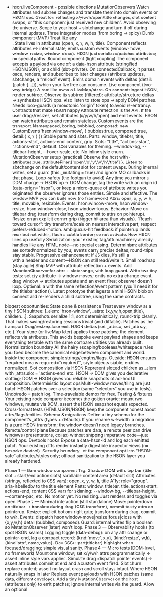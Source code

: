 - hson.liveComponent - possible directions
MutationObservers
Watch attributes and subtree changes and translate them into domain events or HSON ops.
Great for: reflecting x/y/w/h/open/title changes, slot content swaps, or “this component just received new children”.
Avoid observing the universe. Scope to your host + slotchange and turn it off during internal updates.
Three integration modes (from boring → spicy)
Dumb component (MVP)
Treat <hson-window> like any <div>.
State lives in attributes (open, x, y, w, h, title).
Component reflects attributes ↔ internal state; emits custom events (window-move, window-resize, window-close).
HSON just serializes/patches attributes; no special paths.
Bound component (light coupling)
The component accepts a payload via one of:
a data-hson attribute (stringified HSON/JSON), or
a <script type="application/hson">…</script> child (slot-private).
On connectedCallback, it parses once, renders, and subscribes to later changes (attribute updates, slotchange, a “reload” event).
Emits domain events with deltas (detail: {patch:[…]}), which your liveTree can consume.
Live component (two-way bridge)
A root like <hson-live-tree> owns a LiveMap/store.
On connect: ingest HSON, render subtree.
Observe its subtree (filtered): attribute/structure deltas → synthesize HSON ops.
Also listen to store ops → apply DOM patches.
Needs loop-guards (a monotonic “origin” token) to avoid re-entrancy.
Contracts that make HSON happy
Attribute reflection is the API. If the user drags/resizes, set attributes (x/y/w/h/open) and emit events. HSON can watch attributes and remain stateless.
Custom events are the transport. Namespaced, boring, bubbled, composed:
new CustomEvent('hson:window-move', { bubbles:true, composed:true, detail:{ x, y } })
Stable parts and slots. Parts: window, titlebar, title, actions-start, actions-end, content, grip. Slots: "title", "actions-start", "actions-end", default.
CSS variables for theming. --window-bg, --titlebar-height, --hover-scale, etc. No inline style churn.
MutationObserver setup (practical)
Observe the host with { attributes:true, attributeFilter:['open','x','y','w','h','title'] }.
Listen to slotchange on the default/content slot for content swaps.
During internal writes, set a guard (this._mutating = true) and ignore MO callbacks in that phase.
Loop-safety (the footgun to avoid)
Any time you mirror a DOM change → HSON op → DOM change, tag the write with an origin id (data-origin="hson"), or keep a micro-queue of attribute writes you originated; the observer ignores those entries. Simple and effective.
The window MVP you can build now (no framework)
Attrs: open, x, y, w, h, title, movable, resizable.
Events: hson:window-move, hson:window-resize, hson:window-close, hson:window-focus.
Behavior:
Move on titlebar drag (transform during drag, commit to attrs on pointerup).
Resize on an explicit corner grip (bigger hit area than visuals).
“Reach toward cursor”: tiny transform/scale on nearest interactive part; respect prefers-reduced-motion.
Ambiguous-hit feedback: if pointerup lands near but not within, flash a subtle border; do not activate.
How HSON lines up usefully
Serialization: your existing tag/attr machinery already handles <hson-window> like any HTML node—no special casing.
Determinism: attributes are sorted/normalized by you; events carry precise deltas; round-trips stay stable.
Progressive enhancement: if JS dies, it’s still a <section> with a header and content—HSON can still read/write it.
Small roadmap (stay agile)
Ship MVP <hson-window> with attribute reflection + events.
Add MutationObserver for attrs + slotchange, with loop-guard.
Write two tiny tests:
set x/y attribute → window moves; emits no extra change event.
drag window → attributes update and an event fires; observer doesn’t loop.
Optional: a <hson-button> with the same reflection/event pattern (you’ll need it for the titlebar actions).
Later: prototype <hson-live-tree> that ingests a mini HSON blob on connect and re-renders a child subtree, using the same contracts.

biggest opportunities:
State plane & persistence
Treat every window as a tiny HSON subtree: [_elem: 'hson-window', _attrs: {x,y,w,h,open,title}, children…].
Snapshots serialize 1:1, sort deterministically, round-trip cleanly. That makes saving/restoring sessions trivial (and diffable).
Patches as the transport
Drag/resize/close emit HSON deltas (set _attrs.x, set _attrs.y, etc.).
Your store (or liveMap later) applies those patches; the element reflects via attributes.
This avoids bespoke event payload shapes and keeps everything testable with the same compare utilities you already built.
Normalization boundary
All the hairy escaping/booleans/whitespace rules you fixed become the canonical edge between component and world.
Inside the component: simple strings/lengths/flags. Outside: HSON ensures “required means required="required"”, style objects stable, entities normalized.
Slot composition via HSON
Represent slotted children as _elem with _attrs.slot = 'actions-end' etc.
HSON → DOM gives you declarative slotting; DOM → HSON gives you reliable snapshots of ad-hoc UI composition.
Deterministic layout ops
Multi-window moves/tiling are just batch HSON patches over a selection (same “selectors” you use in tests).
Undo/redo = patch log. Time-travelable demos for free.
Testing & fixtures
Your existing node comparer becomes the golden oracle: mount two windows, mutate via DOM, assert the HSON snapshot equals expected.
Cross-format tests (HTML/JSON/HSON) keep the component honest about attrs/flags/entities.
Schema & migrations
Define a tiny schema for the component’s _attrs (types + defaults).
If you rename w→width, a migration is a pure HSON transform; the window doesn’t need legacy branches.
Remote/control plane
Because patches are data, a remote peer can drive windows (presentations, collab) without shipping imperative code—just HSON ops.
Devtools hooks
Expose a data-hson-id and log each emitted patch. Your existing diffs render instantly digestible inspector views (no bespoke devtool).
Security boundary
Let the component opt into “HSON-safe” attributes/styles only; offload sanitization to the HSON layer you already hardened.

Phase 1 — Bare window component
Tag: <hson-window>
Shadow DOM with:
top bar (title slot + start/end action slots)
scrollable content area (default slot)
Attributes (stringy, reflected to CSS vars): open, x, y, w, h, title
A11y: role="group", aria-labelledby to the title element
Parts: window, titlebar, title, actions-start, actions-end, content
CSS vars for skinning: --window-bg, --titlebar-height, --content-pad, etc.
No motion yet. No resizing. Just renders and toggles via open.
Phase 2 — Minimal interaction (still standalone)
Move: pointerdown on titlebar → translate during drag (CSS transform), commit to x/y attrs on pointerup.
Resize: explicit bottom-right grip; transform during drag, commit to w/h.
Events: dispatch hson:window-move|resize|focus|close with {x,y,w,h} detail (bubbled, composed).
Guard: internal writes flip a boolean so MutationObserver (later) won’t loop.
Phase 3 — Observability hooks (to spot HSON seams)
Logging toggle (data-debug): on any attr change or pointer-end, log a compact record: {kind:'move', x,y}, {kind:'resize', w,h}, {kind:'attr', name,value}.
Dev CSS: ::part(titlebar) highlight when focused/dragging; simple visual sanity.
Phase 4 — Micro tests (DOM-level, no framework)
Mount one window; set x/y/w/h attrs programmatically → assert inline style vars applied.
Simulate drag (dispatch pointer events) → assert attributes commit at end and a custom event fired.
Slot churn: replace content; assert no layout crash and scroll stays intact.
Where HSON naturally snaps in later
Replace event payloads with HSON patches (same data, different envelope).
Add a tiny MutationObserver on the host (attributes only) to emit patches; ignore internal writes via the guard.
Allow an optional <script type="application/hson">… child as a data source; parse once on connect.
Guardrails
Always transform during drag; commit attrs at rest.
Respect prefers-reduced-motion for hover/“reach” effects later.
Keep the attr schema stable; introduce new behavior via attributes/events, not ad-hoc methods.